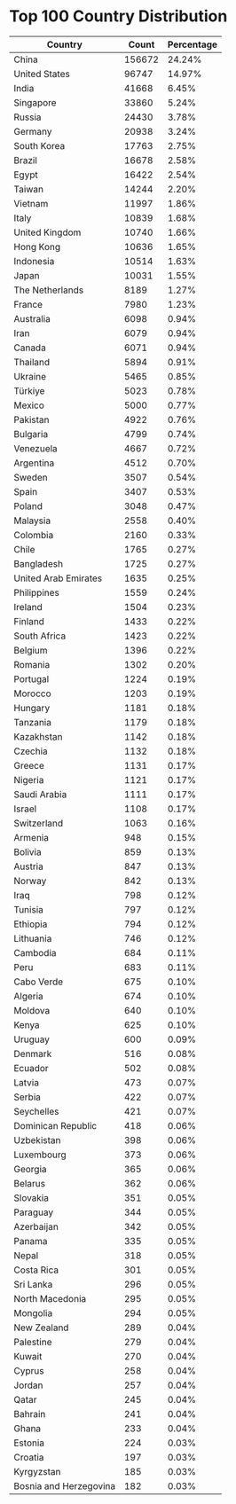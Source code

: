 # Top 100 Country Distribution
| Country | Count | Percentage |
|----|----|----|
| China | 156672 | 24.24% |
| United States | 96747 | 14.97% |
| India | 41668 | 6.45% |
| Singapore | 33860 | 5.24% |
| Russia | 24430 | 3.78% |
| Germany | 20938 | 3.24% |
| South Korea | 17763 | 2.75% |
| Brazil | 16678 | 2.58% |
| Egypt | 16422 | 2.54% |
| Taiwan | 14244 | 2.20% |
| Vietnam | 11997 | 1.86% |
| Italy | 10839 | 1.68% |
| United Kingdom | 10740 | 1.66% |
| Hong Kong | 10636 | 1.65% |
| Indonesia | 10514 | 1.63% |
| Japan | 10031 | 1.55% |
| The Netherlands | 8189 | 1.27% |
| France | 7980 | 1.23% |
| Australia | 6098 | 0.94% |
| Iran | 6079 | 0.94% |
| Canada | 6071 | 0.94% |
| Thailand | 5894 | 0.91% |
| Ukraine | 5465 | 0.85% |
| Türkiye | 5023 | 0.78% |
| Mexico | 5000 | 0.77% |
| Pakistan | 4922 | 0.76% |
| Bulgaria | 4799 | 0.74% |
| Venezuela | 4667 | 0.72% |
| Argentina | 4512 | 0.70% |
| Sweden | 3507 | 0.54% |
| Spain | 3407 | 0.53% |
| Poland | 3048 | 0.47% |
| Malaysia | 2558 | 0.40% |
| Colombia | 2160 | 0.33% |
| Chile | 1765 | 0.27% |
| Bangladesh | 1725 | 0.27% |
| United Arab Emirates | 1635 | 0.25% |
| Philippines | 1559 | 0.24% |
| Ireland | 1504 | 0.23% |
| Finland | 1433 | 0.22% |
| South Africa | 1423 | 0.22% |
| Belgium | 1396 | 0.22% |
| Romania | 1302 | 0.20% |
| Portugal | 1224 | 0.19% |
| Morocco | 1203 | 0.19% |
| Hungary | 1181 | 0.18% |
| Tanzania | 1179 | 0.18% |
| Kazakhstan | 1142 | 0.18% |
| Czechia | 1132 | 0.18% |
| Greece | 1131 | 0.17% |
| Nigeria | 1121 | 0.17% |
| Saudi Arabia | 1111 | 0.17% |
| Israel | 1108 | 0.17% |
| Switzerland | 1063 | 0.16% |
| Armenia | 948 | 0.15% |
| Bolivia | 859 | 0.13% |
| Austria | 847 | 0.13% |
| Norway | 842 | 0.13% |
| Iraq | 798 | 0.12% |
| Tunisia | 797 | 0.12% |
| Ethiopia | 794 | 0.12% |
| Lithuania | 746 | 0.12% |
| Cambodia | 684 | 0.11% |
| Peru | 683 | 0.11% |
| Cabo Verde | 675 | 0.10% |
| Algeria | 674 | 0.10% |
| Moldova | 640 | 0.10% |
| Kenya | 625 | 0.10% |
| Uruguay | 600 | 0.09% |
| Denmark | 516 | 0.08% |
| Ecuador | 502 | 0.08% |
| Latvia | 473 | 0.07% |
| Serbia | 422 | 0.07% |
| Seychelles | 421 | 0.07% |
| Dominican Republic | 418 | 0.06% |
| Uzbekistan | 398 | 0.06% |
| Luxembourg | 373 | 0.06% |
| Georgia | 365 | 0.06% |
| Belarus | 362 | 0.06% |
| Slovakia | 351 | 0.05% |
| Paraguay | 344 | 0.05% |
| Azerbaijan | 342 | 0.05% |
| Panama | 335 | 0.05% |
| Nepal | 318 | 0.05% |
| Costa Rica | 301 | 0.05% |
| Sri Lanka | 296 | 0.05% |
| North Macedonia | 295 | 0.05% |
| Mongolia | 294 | 0.05% |
| New Zealand | 289 | 0.04% |
| Palestine | 279 | 0.04% |
| Kuwait | 270 | 0.04% |
| Cyprus | 258 | 0.04% |
| Jordan | 257 | 0.04% |
| Qatar | 245 | 0.04% |
| Bahrain | 241 | 0.04% |
| Ghana | 233 | 0.04% |
| Estonia | 224 | 0.03% |
| Croatia | 197 | 0.03% |
| Kyrgyzstan | 185 | 0.03% |
| Bosnia and Herzegovina | 182 | 0.03% |
